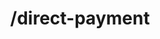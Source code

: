 ---
title: /direct-payment
position_number: 2
type: post
description: Payment API endpoint to complete the session previously generated on Kibramoa.

content_markdown: |-
  Last endpoint for complete the payment session and connect with the payment processors.

  You must previously initiate a session and retreive a correct paymentOptionId to this endpoint to get a proper response

  Request parameters:

  | Field   | Type   | Description                        |
  | ------- | ------ | ---------------------------------- |
  | *sessionId | string | UUID of the session generated previously. |
  | *paymentOptionId | string | Payment option string. |
  | bankId | string | Bank id chosen by the end user. |
  | extraData | array | Set of extra parameters taken from end-user input. |
 
  {: .info }
  The responses from this endpoint differ depending on the payment option chosen on the /payment-options call, please reveiw the statusCode response parameter on the table below.

  Response have the following schema:

  | Field   | Type   | Description                        |
  | ------- | ------ | ---------------------------------- |
  | *statusCode | string | Code indicating the action.<br /> Values: <br />000 -> 'success': payment completed with success. <br /> 300 -> 'redirect': redirect end user. <br /> 081 -> 'qrcode': display or render QR code. <br /> 082 -> 'request': build a HTTP request with provided details. <br /> 083 ->'receipt': print a recepit to end user with the provided details. <br /> 084 -> 'info': display instructions about the payment before redirect. <br />  999 -> 'error': payment failed. | 
  | resultType | string | Action to execute after the payment, could be redirect to new page, build a request, etc. | 
  | result | object | Details result with next step to take in order to complete the payment process. | 

  {: .info }
  **Note**: The `Content-Type` header should be set to `application/json` along with the merchant API key

right_code_blocks:
  - code_block: |1-
      {
          "sessionId": "3b21a1e2-e8c2-4e86-8de8-8441ea5c7dba",
          "paymentOptionId": "4fb6f4dfab76be51616d18e1f679409cc1d0711dc597c86033235ab72a85d384492e19f8f90e8bff04638c3579290bd336986ca9ff432de17fbb20ee659fe797eb35395b8d9f67f0fb21ec0069bee85083eb22057f6a40152b9d7507f0b895851ebbbbbca679092323",
          "bankId": null,
          "extraData": {
            "cardnum": "520000*0007",
            "expiryyear": "2023",
            "expirymonth": "01",
            "cardcvv": "111",
            "cardholder": "cardholder name"
          }
      }
    title: Request
    language: json
  - code_block: |2-
      {
        "statusCode": "000",
        "resultType": "success",
        "result": {
            "transactionId": "15be2828-c286-48f0-ae73-7a9f151dc0f2"
          }
      }
    title: Success
    language: json
  - code_block: |3-    
       {
         "statusCode": "300",
         "resultType": "redirect",
         "result": {
             "redirectUrl": "https://sandbox.kibramoa.net/paycc.aspx?authcode=276c69d5-1a75-41c6-a6d6-398e4a52e72e&token=QfZSjdyG8HT%2b464XqRkil42Jr0zCGY%2bZ",
             "transactionId": "f5773e8a-697e-4b25-a01d-bd3701091a8f"
          }
        }
    title: Redirect
    language: json
  - code_block: |4-    
         {
            "statusCode": "081",
            "resultType": "qrcode",
            "result": {
                "qrCodeString": "00020126600014BR.GOV.BCB.PIX011434882109000111022022120528C2DB42465B9D5204000053039865406130.005802BR5909Transfero6012RioDeJaneiro6224052022120528C2DB42465B9D6304108C",
                "base64QRCode": "iVBORw0KGgoAAAANSUhEUgAAAVkAAAFZCAYAAAAy8lzbAAAAAXNSR0IArs4c...VVXXdC+J/.YII=",
                "transactionId": "08174da1-9b12-431f-a1b2-0b676b9b80ea"
            }
         }
    title: QRCode
    language: json
  - code_block: |5-    
          {
            "statusCode": "082",
            "resultType": "request",
            "result": {
              "targetUrl": "https://sandbox.paymentgt.com/fundtransfer",
              "method": "POST",
              "contentType": "application/json",
              "externalId": "my-00002",
              "status": "PROCESSING",
              "bodyPayload": {
                "bankcode": "RHB",
                "merchant": "Surepay88",
                "amount": "130",
                "refid": "my-00002",
                "token": "a883c0f2c78cf5c0815ed97c1c06a5a5",
                "customer": "Merch_User_123",
                "currency": "MYR",
                "language": "en",
                "clientip": "84.232.140.77",
                "post_url": "https://api.dev.kibramoa.net/notifications/surepay-apm/987441d2-c3b1-41e5-941a-000867bbd4a6",
                "failed_return_url": "https://merchant.io/where-to-go",
                "return_url": "https://merchant.io/where-to-go"
              },
              "queryParams": null,
              "transactionId": "33aa5301-4056-41bb-99db-33b56121de37"
            }
          }
    title: Request
    language: json 
  - code_block: |6-
          {
            "statusCode": "083",
            "resultType": "receipt",
            "result": {
                "sessionId": "bdfa8140-e0a3-49e0-8b3a-7717be3a1a76",
                "transactionId": "85fb951a-e8b9-4451-9007-2e8c1d582061",
                "bankName": "Any Emirate Bank",
                "paymentDetails": [
                    {
                        "label": "Rate",
                        "value": 3.72387
                    },
                    {
                        "label": "Amount",
                        "value": 3161.3
                    },
                    {
                        "label": "Currency",
                        "value": "AED"
                    },
                    {
                        "label": "Account info",
                        "value": "asdd12121212121"
                    },
                    {
                        "label": "Payment info",
                        "value": "Recipient_Name"
                    }
                ]
            }
           }
    title: Receipt
    language: json
  - code_block: |7-    
           {
            "statusCode": "084",
            "resultType": "info",
            "result": {
              "transactionId": "f5659201-a219-4be3-b14f-f2513280f236",
              "bankName": "Banco do Brasil",
              "paymentDetails": [],
              "paymentLocations": [
                {
                  "name": "Banco do Brasil",
                  "instructions": [
                    "Após clicar no link para o seu Internet Banking, seguir as instruções abaixo",
                    "Selecione a opção \"Débito em Conta\" e informe sua agência e conta corrente",
                    "Verifique se seu nome aparece corretamente e digite sua senha eletrônica",
                    "Digite sua senha de 6 dígitos e clique no botão continuar",
                    "Clique no botão \"Concordo\" e confirme sua compra"
                  ]
                }
              ],
              "redirectUrl": "https://sandbox-gateway.safetypay.com/banksgateway/9165/251168"
            }
           }
    title: Info
    language: json
  - code_block: |8-    
            {
              "statusCode": "999",
              "resultType": "error",
              "result": {
                  "errors": [
                      {
                          "code": "2005 - 2005205",
                          "message": "Non 3DS card is not allowed"
                      }
                  ],
                  "transactionId": "6bbffe09-429f-4929-8a9b-934792099164"
              }
            }
    title: Declined
    language: json 
  - code_block: |8-    
             {
              "statusCode": 400,
              "message": [
                  "This session was completed."
              ]
             }
    title: Error
    language: json 
---